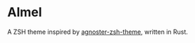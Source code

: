 # Almel

A ZSH theme inspired by [agnoster-zsh-theme](https://github.com/agnoster/agnoster-zsh-theme), written in Rust.
